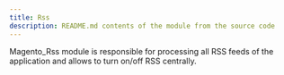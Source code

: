 ```yaml
---
title: Rss
description: README.md contents of the module from the source code
---
```


Magento_Rss module is responsible for processing all RSS feeds of the application and allows to turn on/off RSS centrally.

